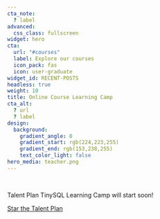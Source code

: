 ```yaml
---
cta_note:
  ? label
advanced:
  css_class: fullscreen
widget: hero
cta:
  url: "#courses"
  label: Explore our courses
  icon_pack: fas
  icon: user-graduate
widget_id: RECENT-POSTS
headless: true
weight: 10
title: Online Course Learning Camp
cta_alt:
  ? url
  ? label
design:
  background:
    gradient_angle: 0
    gradient_start: rgb(224,223,255)
    gradient_end: rgb(153,238,255)
    text_color_light: false
hero_media: teacher.png
---
```


<br>


Talent Plan TinySQL Learning Camp will start soon!


<a class="github-button" href="https://github.com/pingcap/talent-plan" data-icon="octicon-star" data-size="large" data-show-count="true" aria-label="Star the Talent Plan">Star the Talent Plan</a>
<script async defer src="https://buttons.github.io/buttons.js"></script>
